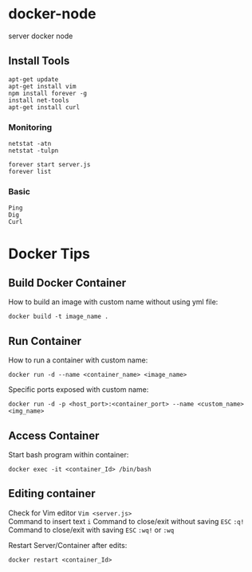 # docker-node
server docker node


  ## Install Tools
  ```
  apt-get update
  apt-get install vim
  npm install forever -g
  install net-tools
  apt-get install curl
  ```

  ### Monitoring 
  ```
  netstat -atn
  netstat -tulpn 
  ```
  ```
  forever start server.js
  forever list
  ```
  
  ### Basic 
  ```
  Ping 
  Dig 
  Curl 
  ```

# Docker Tips
  ## Build Docker Container
  How to build an image with custom name without using yml file:  
  ```
  docker build -t image_name .
  ```
  ## Run Container
  How to run a container with custom name:
  ```
  docker run -d --name <container_name> <image_name>
  ```
  Specific ports exposed with custom name:   
  ```
  docker run -d -p <host_port>:<container_port> --name <custom_name> <img_name> 
  ```
  ## Access Container 
  
  Start bash program within container:   
  ```
  docker exec -it <container_Id> /bin/bash
  ```
  ## Editing container  
  Check for Vim editor ```Vim <server.js>```  
  Command to insert text ```i```
  Command to close/exit without saving ```ESC``` ```:q!```   
  Command to close/exit with saving ```ESC``` ```:wq!``` or  ```:wq```
  
  Restart Server/Container after edits:
  ```
  docker restart <container_Id>
  ```
